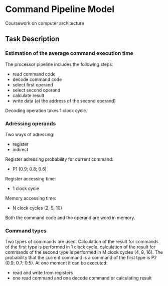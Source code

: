 # Command Pipeline Model
Coursework on computer architecture

## Task Description

### Estimation of the average command execution time

The processor pipeline includes the following steps: 
* read command code
* decode command code
* select first operand
* select second operand
* calculate result
* write data (at the address of the second operand)

Decoding operation takes 1 clock cycle.

### Adressing operands

Two ways of adressing:
* register
* indirect

Register adressing probability for current command:
+ P1 (0.9; 0.8; 0.6) 

Register accessing time:
+ 1 clock cycle

Memory accessing time:
+ N clock cycles (2, 5, 10)

Both the command code and the operand are word in memory.

### Command types

Two types of commands are used.
Calculation of the result for commands of the first type is performed in 1 clock cycle, calculation of the result for commands of the second type is performed in M clock cycles (4, 8, 16).
The probability that the current command is a command of the first type is P2 (0.9; 0.7; 0.5).
At one moment it can be executed:
* read and write from registers
* one read command and one decode command or calculating result